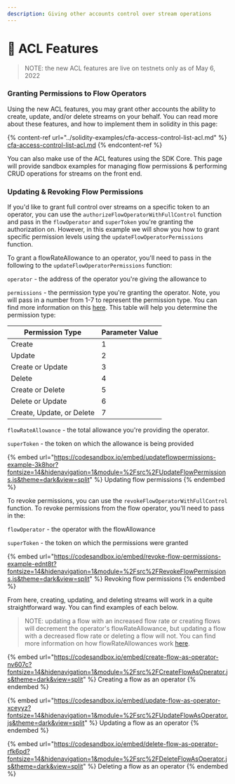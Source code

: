 ```yaml
---
description: Giving other accounts control over stream operations
---
```


# 🤖 ACL Features

> NOTE: the new ACL features are live on testnets only as of May 6, 2022

### Granting Permissions to Flow Operators

Using the new ACL features, you may grant other accounts the ability to create, update, and/or delete streams on your behalf. You can read more about these features, and how to implement them in solidity in this page:

{% content-ref url="../solidity-examples/cfa-access-control-list-acl.md" %}
[cfa-access-control-list-acl.md](../solidity-examples/cfa-access-control-list-acl.md)
{% endcontent-ref %}

You can also make use of the ACL features using the SDK Core. This page will provide sandbox examples for managing flow permissions & performing CRUD operations for streams on the front end.

### Updating & Revoking Flow Permissions

If you'd like to grant full control over streams on a specific token to an operator, you can use the `authorizeFlowOperatorWithFullControl` function and pass in the `flowOperator` and `superToken` you're granting the authorization on. However, in this example we will show you how to grant specific permission levels using the `updateFlowOperatorPermissions` function.

To grant a flowRateAllowance to an operator, you'll need to pass in the following to the `updateFlowOperatorPermissions` function:

`operator` - the address of the operator you're giving the allowance to

`permissions` - the permission type you're granting the operator. Note, you will pass in a number from 1-7 to represent the permission type. You can find more information on this [here](../solidity-examples/cfa-access-control-list-acl.md#permissions). This table will help you determine the permission type:

| Permission Type           | Parameter Value |
| ------------------------- | --------------- |
| Create                    | 1               |
| Update                    | 2               |
| Create or Update          | 3               |
| Delete                    | 4               |
| Create or Delete          | 5               |
| Delete or Update          | 6               |
| Create, Update, or Delete | 7               |

`flowRateAllowance` - the total allowance you're providing the operator.&#x20;

`superToken` - the token on which the allowance is being provided

{% embed url="https://codesandbox.io/embed/updateflowpermissions-example-3k8hor?fontsize=14&hidenavigation=1&module=%2Fsrc%2FUpdateFlowPermissions.js&theme=dark&view=split" %}
Updating flow permissions
{% endembed %}

To revoke permissions, you can use the `revokeFlowOperatorWithFullControl` function. To revoke permissions from the flow operator, you'll need to pass in the:

`flowOperator` - the operator with the flowAllowance

`superToken` - the token on which the permissions were granted

{% embed url="https://codesandbox.io/embed/revoke-flow-permissions-example-ednt8t?fontsize=14&hidenavigation=1&module=%2Fsrc%2FRevokeFlowPermissions.js&theme=dark&view=split" %}
Revoking flow permissions
{% endembed %}

From here, creating, updating, and deleting streams will work in a quite straightforward way. You can find examples of each below.&#x20;

> NOTE: updating a flow with an increased flow rate or creating flows will decrement the operator's flowRateAllowance, but updating a flow with a decreased flow rate or deleting a flow will not. You can find more information on how flowRateAllowances work [here](../solidity-examples/cfa-access-control-list-acl.md#flow-rate-allowance).

{% embed url="https://codesandbox.io/embed/create-flow-as-operator-nv607c?fontsize=14&hidenavigation=1&module=%2Fsrc%2FCreateFlowAsOperator.js&theme=dark&view=split" %}
Creating a flow as an operator
{% endembed %}

{% embed url="https://codesandbox.io/embed/update-flow-as-operator-xceyyz?fontsize=14&hidenavigation=1&module=%2Fsrc%2FUpdateFlowAsOperator.js&theme=dark&view=split" %}
Updating a flow as an operator
{% endembed %}

{% embed url="https://codesandbox.io/embed/delete-flow-as-operator-rfk6pd?fontsize=14&hidenavigation=1&module=%2Fsrc%2FDeleteFlowAsOperator.js&theme=dark&view=split" %}
Deleting a flow as an operator
{% endembed %}
